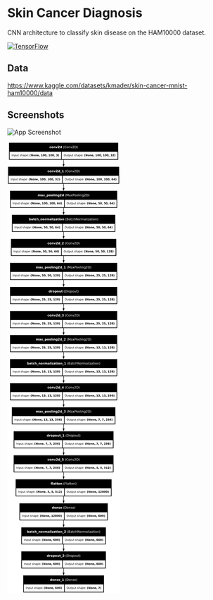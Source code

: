# Skin Cancer Diagnosis
CNN architecture to classify skin disease on the HAM10000 dataset.

[![TensorFlow](https://img.shields.io/badge/TensorFlow-2.14.0-orange?logo=tensorflow)](https://www.tensorflow.org/)


## Data 

https://www.kaggle.com/datasets/kmader/skin-cancer-mnist-ham10000/data

## Screenshots

![App Screenshot](https://github.com/newaz-aa/Skin_cancer_diagnosis/blob/main/Figures/category_samples.png)


![App Screenshot](https://github.com/newaz-aa/Skin_cancer_diagnosis/blob/main/Figures/model_plot.png)

